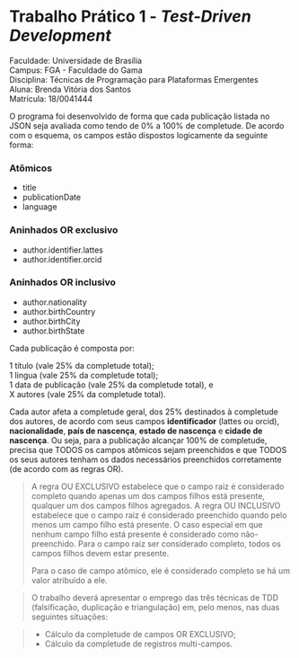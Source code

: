 # Trabalho Prático 1 - _Test-Driven Development_

Faculdade: Universidade de Brasília   
Campus: FGA - Faculdade do Gama   
Disciplina: Técnicas de Programação para Plataformas Emergentes   
Aluna: Brenda Vitória dos Santos   
Matrícula: 18/0041444    

O programa foi desenvolvido de forma que cada publicação listada no JSON seja avaliada como tendo de 0% a 100% de completude. De acordo com o esquema, os campos estão dispostos logicamente da seguinte forma:

### Atômicos
- title 
- publicationDate
- language

### Aninhados OR exclusivo
- author.identifier.lattes
- author.identifier.orcid

### Aninhados OR inclusivo
- author.nationality
- author.birthCountry
- author.birthCity
- author.birthState

Cada publicação é composta por:   

1 título (vale 25% da completude total);   
1 lingua (vale 25% da completude total);   
1 data de publicação (vale 25% da completude total), e    
X autores (vale 25% da completude total).   

Cada autor afeta a completude geral, dos 25% destinados à completude dos autores, de acordo com seus campos **identificador** (lattes ou orcid), **nacionalidade**, **país de nascença**, **estado de nascença** e **cidade de nascença**. Ou seja, para a publicação alcançar 100% de completude, precisa que TODOS os campos atômicos sejam preenchidos e que TODOS os seus autores tenham os dados necessários preenchidos corretamente (de acordo com as regras OR).

> A regra OU EXCLUSIVO estabelece que o campo raiz é considerado
> completo quando apenas um dos campos filhos está presente, qualquer um dos
> campos filhos agregados. A regra OU INCLUSIVO estabelece que o campo raiz é
> considerado preenchido quando pelo menos um campo filho está presente. O caso
> especial em que nenhum campo filho está presente é considerado como
> não-preenchido. Para o campo raiz ser considerado completo, todos os campos
> filhos devem estar presente. 
> 
> Para o caso de campo atômico, ele é considerado completo se há um valor
> atribuído a ele. 

> O trabalho deverá apresentar o emprego das três técnicas de TDD 
> (falsificação,
> duplicação e triangulação) em, pelo menos, nas duas seguintes 
> situações: 

> * Cálculo da completude de campos OR EXCLUSIVO; 
> * Cálculo da completude de registros multi-campos.



